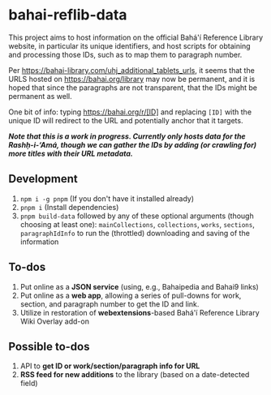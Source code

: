 # bahai-reflib-data

This project aims to host information on the official Bahá'í Reference Library
website, in particular its unique identifiers, and host scripts for obtaining
and processing those IDs, such as to map them to paragraph number.

Per <https://bahai-library.com/uhj_additional_tablets_urls>, it seems that the
URLS hosted on <https://bahai.org/library> may now be permanent, and it is
hoped that since the paragraphs are not transparent, that the IDs might be
permanent as well.

One bit of info: typing <https://bahai.org/r/[ID]> and replacing `[ID]` with
the unique ID will redirect to the URL and potentially anchor that it
targets.

***Note that this is a work in progress. Currently only hosts data for
the Rashḥ-i-‘Amá, though we can gather the IDs by adding (or crawling for)
more titles with their URL metadata.***

## Development

1. `npm i -g pnpm` (If you don't have it installed already)
1. `pnpm i` (Install dependencies)
1. `pnpm build-data` followed by any of these optional arguments (though
    choosing at least one):
    `mainCollections`, `collections`, `works`, `sections`, `paragraphIdInfo` to
    run the (throttled) downloading and saving of the information

## To-dos

1. Put online as a **JSON service** (using, e.g., Bahaipedia and Bahai9 links)
1. Put online as a **web app**, allowing a series of pull-downs for work,
    section, and paragraph number to get the ID and link.
1. Utilize in restoration of **webextensions**-based Bahá'í Reference Library
    Wiki Overlay add-on

## Possible to-dos

1. API to **get ID or work/section/paragraph info for URL**
1. **RSS feed for new additions** to the library (based on a date-detected
    field)
